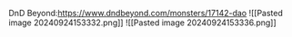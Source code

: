 DnD Beyond:https://www.dndbeyond.com/monsters/17142-dao
![[Pasted image 20240924153332.png]]
![[Pasted image 20240924153336.png]]